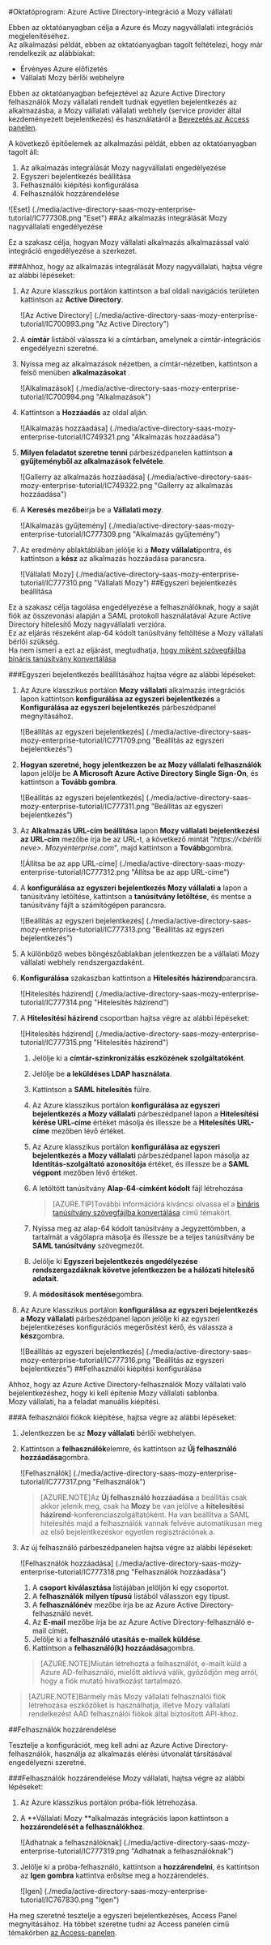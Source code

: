 <properties 
    pageTitle="Oktatóprogram: Azure Active Directory-integráció a Mozy vállalati |} Microsoft Azure" 
    description="Megtudhatja, hogy miként Mozy vállalati használata az Azure Active Directory ahhoz, hogy az egyszeri bejelentkezés, automatikus kiépítési és az egyéb!" 
    services="active-directory" 
    authors="jeevansd"  
    documentationCenter="na" 
    manager="femila"/>
<tags 
    ms.service="active-directory" 
    ms.devlang="na" 
    ms.topic="article" 
    ms.tgt_pltfrm="na" 
    ms.workload="identity" 
    ms.date="09/29/2016" 
    ms.author="jeedes" />

#<a name="tutorial-azure-active-directory-integration-with-mozy-enterprise"></a>Oktatóprogram: Azure Active Directory-integráció a Mozy vállalati
  
Ebben az oktatóanyagban célja a Azure és Mozy nagyvállalati integrációs megjelenítéséhez.  
Az alkalmazási példát, ebben az oktatóanyagban tagolt feltételezi, hogy már rendelkezik az alábbiakat:

-   Érvényes Azure előfizetés
-   Vállalati Mozy bérlői webhelyre
  
Ebben az oktatóanyagban befejeztével az Azure Active Directory felhasználók Mozy vállalati rendelt tudnak egyetlen bejelentkezés az alkalmazásba, a Mozy vállalati vállalati webhely (service provider által kezdeményezett bejelentkezés) és használatáról a [Bevezetés az Access panelen](active-directory-saas-access-panel-introduction.md).
  
A következő építőelemek az alkalmazási példát, ebben az oktatóanyagban tagolt áll:

1.  Az alkalmazás integrálását Mozy nagyvállalati engedélyezése
2.  Egyszeri bejelentkezés beállítása
3.  Felhasználói kiépítési konfigurálása
4.  Felhasználók hozzárendelése

![Eset] (./media/active-directory-saas-mozy-enterprise-tutorial/IC777308.png "Eset")
##<a name="enabling-the-application-integration-for-mozy-enterprise"></a>Az alkalmazás integrálását Mozy nagyvállalati engedélyezése
  
Ez a szakasz célja, hogyan Mozy vállalati alkalmazás alkalmazással való integráció engedélyezése a szerkezet.

###<a name="to-enable-the-application-integration-for-mozy-enterprise-perform-the-following-steps"></a>Ahhoz, hogy az alkalmazás integrálását Mozy nagyvállalati, hajtsa végre az alábbi lépéseket:

1.  Az Azure klasszikus portálon kattintson a bal oldali navigációs területen kattintson az **Active Directory**.

    ![Az Active Directory] (./media/active-directory-saas-mozy-enterprise-tutorial/IC700993.png "Az Active Directory")

2.  A **címtár** listából válassza ki a címtárban, amelynek a címtár-integrációs engedélyezni szeretné.

3.  Nyissa meg az alkalmazások nézetben, a címtár-nézetben, kattintson a felső menüben **alkalmazásokat** .

    ![Alkalmazások] (./media/active-directory-saas-mozy-enterprise-tutorial/IC700994.png "Alkalmazások")

4.  Kattintson a **Hozzáadás** az oldal alján.

    ![Alkalmazás hozzáadása] (./media/active-directory-saas-mozy-enterprise-tutorial/IC749321.png "Alkalmazás hozzáadása")

5.  **Milyen feladatot szeretne tenni** párbeszédpanelen kattintson **a gyűjteményből az alkalmazások felvétele**.

    ![Gallerry az alkalmazás hozzáadása] (./media/active-directory-saas-mozy-enterprise-tutorial/IC749322.png "Gallerry az alkalmazás hozzáadása")

6.  A **Keresés mezőbe**írja be a **Vállalati mozy**.

    ![Alkalmazás gyűjtemény] (./media/active-directory-saas-mozy-enterprise-tutorial/IC777309.png "Alkalmazás gyűjtemény")

7.  Az eredmény ablaktáblában jelölje ki a **Mozy vállalati**pontra, és kattintson a **kész** az alkalmazás hozzáadása parancsra.

    ![Vállalati Mozy] (./media/active-directory-saas-mozy-enterprise-tutorial/IC777310.png "Vállalati Mozy")
##<a name="configuring-single-sign-on"></a>Egyszeri bejelentkezés beállítása
  
Ez a szakasz célja tagolása engedélyezése a felhasználóknak, hogy a saját fiók az összevonási alapján a SAML protokoll használatával Azure Active Directory hitelesítő Mozy nagyvállalati verzióra.  
Ez az eljárás részeként alap-64 kódolt tanúsítvány feltöltése a Mozy vállalati bérlői szükség.  
Ha nem ismeri a ezt az eljárást, megtudhatja, [hogy miként szövegfájlba bináris tanúsítvány konvertálása](http://youtu.be/PlgrzUZ-Y1o)

###<a name="to-configure-single-sign-on-perform-the-following-steps"></a>Egyszeri bejelentkezés beállításához hajtsa végre az alábbi lépéseket:

1.  Az Azure klasszikus portálon **Mozy vállalati** alkalmazás integrációs lapon kattintson **konfigurálása az egyszeri bejelentkezés** a **Konfigurálása az egyszeri bejelentkezés** párbeszédpanel megnyitásához.

    ![Beállítás az egyszeri bejelentkezés] (./media/active-directory-saas-mozy-enterprise-tutorial/IC771709.png "Beállítás az egyszeri bejelentkezés")

2.  **Hogyan szeretné, hogy jelentkezzen be az Mozy vállalati felhasználók** lapon jelölje be **A Microsoft Azure Active Directory Single Sign-On**, és kattintson a **Tovább gombra**.

    ![Beállítás az egyszeri bejelentkezés] (./media/active-directory-saas-mozy-enterprise-tutorial/IC777311.png "Beállítás az egyszeri bejelentkezés")

3.  Az **Alkalmazás URL-cím beállítása** lapon **Mozy vállalati bejelentkezési az URL-cím** mezőbe írja be az URL-t, a következő mintát "*https://\<bérlői neve\>. Mozyenterprise.com*", majd kattintson a **Tovább**gombra.

    ![Állítsa be az app URL-címe] (./media/active-directory-saas-mozy-enterprise-tutorial/IC777312.png "Állítsa be az app URL-címe")

4.  A **konfigurálása az egyszeri bejelentkezés Mozy vállalati a** lapon a tanúsítvány letöltése, kattintson a **tanúsítvány letöltése**, és mentse a tanúsítvány fájlt a számítógépen parancsra.

    ![Beállítás az egyszeri bejelentkezés] (./media/active-directory-saas-mozy-enterprise-tutorial/IC777313.png "Beállítás az egyszeri bejelentkezés")

5.  A különböző webes böngészőablakban jelentkezzen be a vállalati Mozy vállalati webhely rendszergazdaként.

6.  **Konfigurálása** szakaszban kattintson a **Hitelesítés házirend**parancsra.

    ![Hitelesítés házirend] (./media/active-directory-saas-mozy-enterprise-tutorial/IC777314.png "Hitelesítés házirend")

7.  A **Hitelesítési házirend** csoportban hajtsa végre az alábbi lépéseket:

    ![Hitelesítés házirend] (./media/active-directory-saas-mozy-enterprise-tutorial/IC777315.png "Hitelesítés házirend")

    1.  Jelölje ki a **címtár-szinkronizálás eszközének** **szolgáltatóként**.
    2.  Jelölje be **a leküldéses LDAP használata**.
    3.  Kattintson a **SAML hitelesítés** fülre.
    4.  Az Azure klasszikus portálon **konfigurálása az egyszeri bejelentkezés a Mozy vállalati** párbeszédpanel lapon a **Hitelesítési kérése URL-címe** értéket másolja és illessze be a **Hitelesítés URL-címe** mezőben lévő értéket.
    5.  Az Azure klasszikus portálon **konfigurálása az egyszeri bejelentkezés a Mozy vállalati** párbeszédpanel lapon másolja az **Identitás-szolgáltató azonosítója** értéket, és illessze be a **SAML végpont** mezőben lévő értéket.
    6.  A letöltött tanúsítvány **Alap-64-címként kódolt** fájl létrehozása  

        >[AZURE.TIP]További információra kíváncsi olvassa el a [bináris tanúsítvány szövegfájlba konvertálása](http://youtu.be/PlgrzUZ-Y1o) című témakört.

    7.  Nyissa meg az alap-64 kódolt tanúsítvány a Jegyzettömbben, a tartalmát a vágólapra másolja és illessze be a teljes tanúsítvány be **SAML tanúsítvány** szövegmezőt.
    8.  Jelölje ki **Egyszeri bejelentkezés engedélyezése rendszergazdáknak követve jelentkezzen be a hálózati hitelesítő adatait**.
    9.  A **módosítások mentése**gombra.

8.  Az Azure klasszikus portálon **konfigurálása az egyszeri bejelentkezés a Mozy vállalati** párbeszédpanel lapon jelölje ki az egyszeri bejelentkezéses konfigurációs megerősítést kérő, és válassza a **kész**gombra.

    ![Beállítás az egyszeri bejelentkezés] (./media/active-directory-saas-mozy-enterprise-tutorial/IC777316.png "Beállítás az egyszeri bejelentkezés")
##<a name="configuring-user-provisioning"></a>Felhasználói kiépítési konfigurálása
  
Ahhoz, hogy az Azure Active Directory-felhasználók Mozy vállalati való bejelentkezéshez, hogy ki kell építenie Mozy vállalati sablonba.  
Mozy vállalati, ha a feladat manuális kiépítési.

###<a name="to-provision-a-user-accounts-perform-the-following-steps"></a>A felhasználói fiókok kiépítése, hajtsa végre az alábbi lépéseket:

1.  Jelentkezzen be az **Mozy vállalati** bérlői webhelyen.

2.  Kattintson a **felhasználók**elemre, és kattintson az **Új felhasználó hozzáadása**gombra.

    ![Felhasználók] (./media/active-directory-saas-mozy-enterprise-tutorial/IC777317.png "Felhasználók")

    >[AZURE.NOTE]Az **Új felhasználó hozzáadása** a beállítás csak akkor jelenik meg, csak ha **Mozy** be van jelölve a **hitelesítési házirend**-konferenciaszolgáltatóként. Ha van beállítva a SAML hitelesítés majd a felhasználók vannak felvéve automatikusan meg az első bejelentkezéskor egyetlen regisztrációnak a.

3.  Az új felhasználó párbeszédpanelen hajtsa végre az alábbi lépéseket:

    ![Felhasználók hozzáadása] (./media/active-directory-saas-mozy-enterprise-tutorial/IC777318.png "Felhasználók hozzáadása")

    1.  A **csoport kiválasztása** listájában jelöljön ki egy csoportot.
    2.  A **felhasználók milyen típusú** listából válasszon egy típust.
    3.  A **felhasználónév** mezőbe írja be az Azure Active Directory-felhasználó nevét.
    4.  Az **E-mail** mezőbe írja be az Azure Active Directory-felhasználó e-mail címét.
    5.  Jelölje ki a **felhasználó utasítás e-mailek küldése**.
    6.  Kattintson a **felhasználó(k) hozzáadása**gombra.

    >[AZURE.NOTE]Miután létrehozta a felhasználót, e-mailt küld a Azure AD-felhasználó, mielőtt aktívvá válik, győződjön meg arról, hogy a fiók mutató hivatkozást tartalmazó.

>[AZURE.NOTE]Bármely más Mozy vállalati felhasználói fiók létrehozása eszközöket is használhatja, illetve Mozy vállalati rendelkezést AAD felhasználói fiókok által biztosított API-khoz.

##<a name="assigning-users"></a>Felhasználók hozzárendelése
 
Tesztelje a konfigurációt, meg kell adni az Azure Active Directory-felhasználók, használja az alkalmazás elérési útvonalát társításával engedélyezni szeretné.

###<a name="to-assign-users-to-mozy-enterprise-perform-the-following-steps"></a>Felhasználók hozzárendelése Mozy vállalati, hajtsa végre az alábbi lépéseket:

1.  Az Azure klasszikus portálon próba-fiók létrehozása.

2.  A **Vállalati Mozy **alkalmazás integrációs lapon kattintson a **hozzárendelését a felhasználókhoz**.

    ![Adhatnak a felhasználóknak] (./media/active-directory-saas-mozy-enterprise-tutorial/IC777319.png "Adhatnak a felhasználóknak")

3.  Jelölje ki a próba-felhasználó, kattintson a **hozzárendelni**, és kattintson az **Igen gombra** kattintva erősítse meg a hozzárendelés.

    ![Igen] (./media/active-directory-saas-mozy-enterprise-tutorial/IC767830.png "Igen")
  
Ha meg szeretné tesztelje a egyszeri bejelentkezéses, Access Panel megnyitásához. Ha többet szeretne tudni az Access panelen című témakörben [az Access-panelen](active-directory-saas-access-panel-introduction.md).